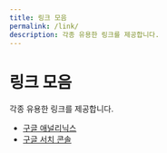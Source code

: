 ```yaml
---
title: 링크 모음
permalink: /link/
description: 각종 유용한 링크를 제공합니다.
---
```



링크 모음
===


각종 유용한 링크를 제공합니다. 


- [구글 애널리닉스](https://analytics.google.com '구글 애널리틱스')
- [구글 서치 콘솔](https://search.google.com/search-console '구글 서치콘솔')
 
